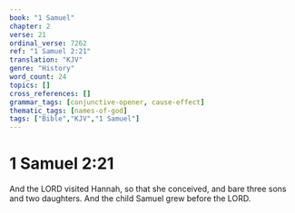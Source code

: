 ```yaml
---
book: "1 Samuel"
chapter: 2
verse: 21
ordinal_verse: 7262
ref: "1 Samuel 2:21"
translation: "KJV"
genre: "History"
word_count: 24
topics: []
cross_references: []
grammar_tags: [conjunctive-opener, cause-effect]
thematic_tags: [names-of-god]
tags: ["Bible","KJV","1 Samuel"]
---
```


# 1 Samuel 2:21

And the LORD visited Hannah, so that she conceived, and bare three sons and two daughters. And the child Samuel grew before the LORD.
